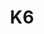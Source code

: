 ---
title: K6
categories:
  - web
docs:
  - id: java
    url: https://java.testcontainers.org/modules/k6/
    maintainer: core
    example: |
      ```java
      var k6 = new K6Container("grafana/k6:0.49.0");
      ```
    installation: |
      ```xml
      <dependency>
          <groupId>org.testcontainers</groupId>
          <artifactId>k6</artifactId>
          <version>1.20.0</version>
          <scope>test</scope>
      </dependency>
      ```
  - id: go
    url: https://golang.testcontainers.org/modules/k6/
    maintainer: core
    example: |
      ```go
      k6Container, err := k6.Run(ctx, "szkiba/k6x:v0.3.1")
      ```
    installation: |
      ```bash
      go get github.com/testcontainers/testcontainers-go/modules/k6
      ```
description: |
  k6 is an open-source tool and cloud service that makes load testing easy for developers and QA engineers.
---
